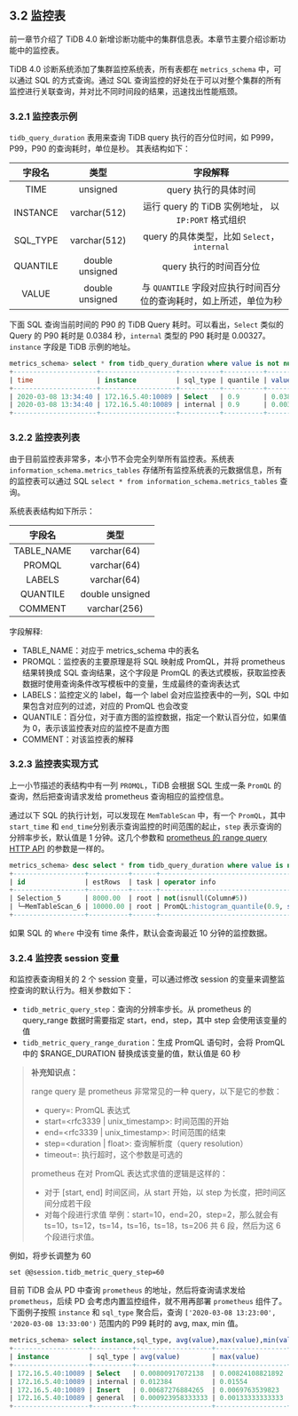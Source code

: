 ## 3.2 监控表
前一章节介绍了 TiDB 4.0 新增诊断功能中的集群信息表。本章节主要介绍诊断功能中的监控表。

TiDB 4.0 诊断系统添加了集群监控系统表，所有表都在 `metrics_schema` 中，可以通过 SQL 的方式查询。通过 SQL 查询监控的好处在于可以对整个集群的所有监控进行关联查询，并对比不同时间段的结果，迅速找出性能瓶颈。

### 3.2.1 监控表示例

`tidb_query_duration` 表用来查询 TiDB query 执行的百分位时间，如 P999，P99，P90 的查询耗时，单位是秒。 其表结构如下：

| 字段名 | 类型 | 字段解释 |
| :-----:| :----: | :----: |
| TIME | unsigned | query 执行的具体时间 |
| INSTANCE | varchar(512) | 运行 query 的 TiDB 实例地址， 以 `IP:PORT` 格式组织 |
| SQL_TYPE | varchar(512) | query 的具体类型，比如 `Select`，`internal` |
| QUANTILE | double unsigned| query 执行的时间百分位 |
| VALUE | double unsigned| 与 `QUANTILE` 字段对应执行时间百分位的查询耗时，如上所述，单位为秒 |

下面 SQL 查询当前时间的 P90 的 TiDB Query 耗时。可以看出，`Select` 类似的 Query 的 P90 耗时是 0.0384 秒，`internal` 类型的 P90 耗时是 0.00327。`instance` 字段是 TiDB 示例的地址。

```sql
metrics_schema> select * from tidb_query_duration where value is not null and time=now() and quantile=0.90;
+---------------------+-------------------+----------+----------+------------------+
| time                | instance          | sql_type | quantile | value            |
+---------------------+-------------------+----------+----------+------------------+
| 2020-03-08 13:34:40 | 172.16.5.40:10089 | Select   | 0.9      | 0.0384           |
| 2020-03-08 13:34:40 | 172.16.5.40:10089 | internal | 0.9      | 0.00327692307692 |
+---------------------+-------------------+----------+----------+------------------+
```

### 3.2.2 监控表列表

由于目前监控表非常多，本小节不会完全列举所有监控表。系统表 `information_schema.metrics_tables` 存储所有监控系统表的元数据信息，所有的监控表可以通过 SQL `select * from information_schema.metrics_tables` 查询。

系统表表结构如下所示：

| 字段名 | 类型 |
| :-----:| :----: |
| TABLE_NAME | varchar(64) |
| PROMQL | varchar(64) |
| LABELS | varchar(64) |
| QUANTILE | double unsigned |
| COMMENT | varchar(256)|


字段解释:

* TABLE_NAME：对应于 metrics_schema 中的表名
* PROMQL：监控表的主要原理是将 SQL 映射成 PromQL，并将 prometheus 结果转换成 SQL 查询结果，这个字段是 PromQL 的表达式模板，获取监控表数据时使用查询条件改写模板中的变量，生成最终的查询表达式
* LABELS：监控定义的 label，每一个 label 会对应监控表中的一列，SQL 中如果包含对应列的过滤，对应的 PromQL 也会改变
* QUANTILE：百分位，对于直方图的监控数据，指定一个默认百分位，如果值为 0，表示该监控表对应的监控不是直方图
* COMMENT：对该监控表的解释

### 3.2.3 监控表实现方式

上一小节描述的表结构中有一列 `PROMQL`，TiDB 会根据 SQL 生成一条 `PromQL` 的查询，然后把查询请求发给 prometheus 查询相应的监控信息。

通过以下 SQL 的执行计划，可以发现在 `MemTableScan` 中，有一个 `PromQL`，其中 `start_time` 和 `end_time`分别表示查询监控的时间范围的起止，`step` 表示查询的分辨率步长，默认值是 1 分钟。这几个参数和 [prometheus 的 range query HTTP API](https://prometheus.io/docs/prometheus/latest/querying/api/#range-queries) 的参数是一样的。

```sql
metrics_schema> desc select * from tidb_query_duration where value is not null and time=now() and quantile=0.90;
+------------------+----------+------+-------------------------------------------------------------------------------------------------------------------------------------------------------------------------------------------------------+
| id               | estRows  | task | operator info                                                                                                                                                                                         |
+------------------+----------+------+-------------------------------------------------------------------------------------------------------------------------------------------------------------------------------------------------------+
| Selection_5      | 8000.00  | root | not(isnull(Column#5))                                                                                                                                                                                 |
| └─MemTableScan_6 | 10000.00 | root | PromQL:histogram_quantile(0.9, sum(rate(tidb_server_handle_query_duration_seconds_bucket{}[60s])) by (le,sql_type,instance)), start_time:2020-03-08 13:13:15, end_time:2020-03-08 13:13:15, step:1m0s |
+------------------+----------+------+-------------------------------------------------------------------------------------------------------------------------------------------------------------------------------------------------------+
```

如果 SQL 的 `Where` 中没有 time 条件，默认会查询最近 10 分钟的监控数据。 

### 3.2.4 监控表 session 变量

和监控表查询相关的 2 个 session 变量，可以通过修改 session 的变量来调整监控查询的默认行为。相关参数如下：

* `tidb_metric_query_step`：查询的分辨率步长。从 prometheus 的 query_range 数据时需要指定 start，end，step，其中 step 会使用该变量的值
* `tidb_metric_query_range_duration`：生成 PromQL 语句时，会将 PromQL 中的 $RANGE_DURATION 替换成该变量的值，默认值是 60 秒

> **补充知识点：**
>
> range query 是 prometheus 非常常见的一种 query，以下是它的参数：
> * query=<string>: PromQL 表达式
> * start=<rfc3339 | unix_timestamp>: 时间范围的开始
> * end=<rfc3339 | unix_timestamp>: 时间范围的结束
> * step=<duration | float>: 查询解析度（query resolution）
> * timeout=<duration>: 执行超时，这个参数是可选的
>
> prometheus 在对 PromQL 表达式求值的逻辑是这样的：
> * 对于 [start, end] 时间区间，从 start 开始，以 step 为长度，把时间区间分成若干段
> * 对每个段进行求值
> 举例：start=10，end=20，step=2，那么就会有 ts=10，ts=12，ts=14，ts=16，ts=18，ts=206 共 6 段，然后为这 6 个段进行求值。

例如，将步长调整为 60
 
```
set @@session.tidb_metric_query_step=60
```

目前 TiDB 会从 PD 中查询 `prometheus` 的地址，然后将查询请求发给 `prometheus`，后续 PD 会考虑内置监控组件，就不用再部署 `prometheus` 组件了。下面例子按照 `instance` 和 `sql_type` 聚合后，查询 `['2020-03-08 13:23:00', '2020-03-08 13:33:00')`  范围内的 P99 耗时的 avg, max, min 值。

```sql
metrics_schema> select instance,sql_type, avg(value),max(value),min(value) from tidb_query_duration where time >= '2020-03-08 13:23:00' and time < '2020-03-08 13:33:00' and value is not null and quantile=0.99 group by instance,sql_type;
+-------------------+----------+-------------------+------------------+-------------------+
| instance          | sql_type | avg(value)        | max(value)       | min(value)        |
+-------------------+----------+-------------------+------------------+-------------------+
| 172.16.5.40:10089 | Select   | 0.00800917072138  | 0.00824108821892 | 0.00790462559176  |
| 172.16.5.40:10089 | internal | 0.012384          | 0.01554          | 0.0062            |
| 172.16.5.40:10089 | Insert   | 0.00687276884265  | 0.0069763539823  | 0.00670463917526  |
| 172.16.5.40:10089 | general  | 0.000923958333333 | 0.00133333333333 | 0.000666666666667 |
+-------------------+----------+-------------------+------------------+-------------------+
```
